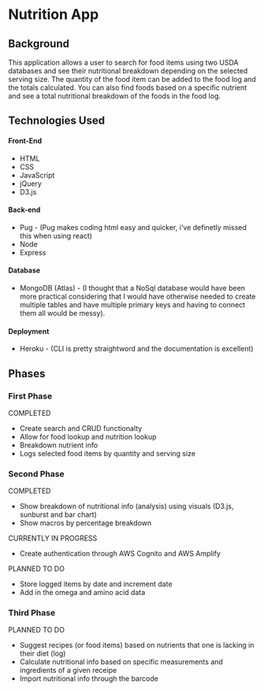 # Nutrition App

## Background
This application allows a user to search for food items using two USDA databases and see their nutritional breakdown depending on the selected serving size. The quantity of the food item can be added to the food log and the totals calculated. You can also find foods based on a specific nutrient and see a total nutritional breakdown of the foods in the food log.

## Technologies Used
#### Front-End
* HTML
* CSS
* JavaScript
* jQuery
* D3.js

#### Back-end
* Pug - (Pug makes coding html easy and quicker, i've definetly missed this when using react)
* Node
* Express

#### Database
* MongoDB (Atlas) - (I thought that a NoSql database would have been more practical considering that I would have otherwise needed to create multiple tables and have multiple primary keys and having to connect them all would be messy).

#### Deployment
* Heroku - (CLI is pretty straightword and the documentation is excellent)


## Phases
### First Phase
COMPLETED
* Create search and CRUD functionalty
* Allow for food lookup and nutrition lookup
* Breakdown nutrient info
* Logs selected food items by quantity and serving size

### Second Phase
COMPLETED
* Show breakdown of nutritional info (analysis) using visuals (D3.js, sunburst and bar chart) 
* Show macros by percentage breakdown

CURRENTLY IN PROGRESS
* Create authentication through AWS Cognito and AWS Amplify

PLANNED TO DO
* Store logged items by date and increment date
* Add in the omega and amino acid data

### Third Phase
PLANNED TO DO
* Suggest recipes (or food items) based on nutrients that one is lacking in their diet (log)
* Calculate nutritional info based on specific measurements and ingredients of a given receipe 
* Import nutritional info through the barcode